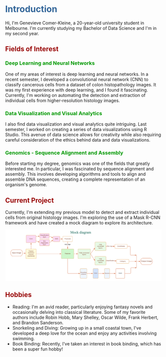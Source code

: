 

# <span style="color:#336699;">Introduction</span>

Hi, I'm Genevieve Comer-Kleine, a 20-year-old university student in Melbourne. I'm currently studying my Bachelor of Data Science and I'm in my second year.

## <span style="color:#990000;">Fields of Interest</span>

### <span style="color:#009900;">Deep Learning and Neural Networks</span>

One of my areas of interest is deep learning and neural networks. In a recent semester, I developed a convolutional neural network (CNN) to classify cancerous cells from a dataset of colon histopathology images. It was my first experience with deep learning, and I found it fascinating. Currently, I'm working on automating the detection and extraction of individual cells from higher-resolution histology images.


### <span style="color:#009900;">Data Visualization and Visual Analytics</span>

I also find data visualization and visual analytics quite intriguing. Last semester, I worked on creating a series of data visualizations using R Studio. This avenue of data science allows for creativity while also requiring careful consideration of the ethics behind data and data visualizations.

### <span style="color:#009900;">Genomics - Sequence Alignment and Assembly</span>

Before starting my degree, genomics was one of the fields that greatly interested me. In particular, I was fascinated by sequence alignment and assembly. This involves developing algorithms and tools to align and assemble DNA sequences, creating a complete representation of an organism's genome.

## <span style="color:#990000;">Current Project</span>

Currently, I'm extending my previous model to detect and extract individual cells from original histology images. I'm exploring the use of a Mask R-CNN framework and have created a mock diagram to explore its architecture.

![Alt Text](https://github.com/Genevieve-ZIlo/AboutMe/blob/main/Screen%20Shot%202023-07-16%20at%2011.45.49%20am.png)

## <span style="color:#990000;">Hobbies</span>

- Reading: I'm an avid reader, particularly enjoying fantasy novels and occasionally delving into classical literature. Some of my favorite authors include Robin Hobb, Mary Shelley, Oscar Wilde, Frank Herbert, and Brandon Sanderson.
- Snorkeling and Diving: Growing up in a small coastal town, I've developed a deep love for the ocean and enjoy any activities involving swimming.
- Book Binding: Recently, I've taken an interest in book binding, which has been a super fun hobby!





